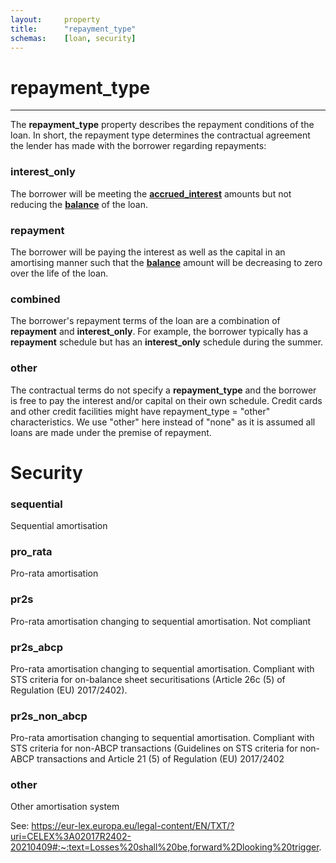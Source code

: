 ```yaml
---
layout:		property
title:		"repayment_type"
schemas:	[loan, security]
---
```


# repayment_type

---

The **repayment_type** property describes the repayment conditions of the loan. In short, the repayment type determines the contractual agreement the lender has made with the borrower regarding repayments:

### interest_only
The borrower will be meeting the [**accrued_interest**](https://github.com/suadelabs/fire/blob/master/documentation/properties/accrued_interest.md) amounts but not reducing the [**balance**](https://github.com/suadelabs/fire/blob/master/documentation/properties/balance.md) of the loan.

### repayment
The borrower will be paying the interest as well as the capital in an amortising manner such that the [**balance**](https://github.com/suadelabs/fire/blob/master/documentation/properties/balance.md) amount will be decreasing to zero over the life of the loan.

### combined
The borrower's repayment terms of the loan are a combination of **repayment** and **interest_only**. For example, the borrower typically has a **repayment** schedule but has an **interest_only** schedule during the summer.

### other
The contractual terms do not specify a **repayment_type** and the borrower is free to pay the interest and/or capital on their own schedule. Credit cards and other credit facilities might have repayment_type = "other" characteristics. We use "other" here instead of "none" as it is assumed all loans are made under the premise of repayment.


# Security

### sequential
Sequential amortisation

### pro_rata
Pro-rata amortisation

### pr2s
Pro-rata amortisation changing to sequential amortisation. Not compliant

### pr2s_abcp
Pro-rata amortisation changing to sequential amortisation. Compliant with STS criteria for on-balance sheet securitisations  (Article 26c (5) of Regulation (EU) 2017/2402).

### pr2s_non_abcp
Pro-rata amortisation changing to sequential amortisation. Compliant with STS criteria for non-ABCP transactions  (Guidelines on STS criteria for non-ABCP transactions and Article 21 (5) of Regulation (EU) 2017/2402

### other
Other amortisation system

See:
https://eur-lex.europa.eu/legal-content/EN/TXT/?uri=CELEX%3A02017R2402-20210409#:~:text=Losses%20shall%20be,forward%2Dlooking%20trigger.
